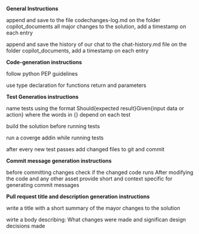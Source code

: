 **General Instructions**

append and save to the file codechanges-log.md on the folder copilot_documents all major changes to the solution, add a timestamp on each entry

append and save the history of our chat to the chat-history.md file on the folder copilot_documents, add a timestamp on each entry

**Code-generation instructions**

follow python PEP guidelines

use type declaration for functions return and parameters

**Test Generatios instructions**

name tests using the format Should{expected result}Given{input data or action} where the words in {} depend on each test

build the solution before running tests

run a coverge addin while running tests

after every new test passes add changed files to git and commit

**Commit message generation instructions**

before committing changes check if the changed code runs
After modifying the code and any other asset provide short and context specific for generating commit messages


**Pull request title and description generation instructions**

write a title with a short summary of the mayor changes to the solution

wirte a body describing: What changes were made and significan design decisions made

